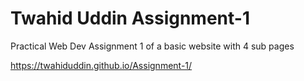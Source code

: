 # Twahid Uddin Assignment-1
Practical Web Dev Assignment 1 of a basic website with 4 sub pages


https://twahiduddin.github.io/Assignment-1/


